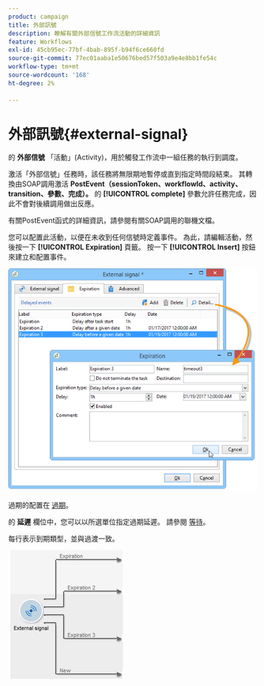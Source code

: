 ```yaml
---
product: campaign
title: 外部訊號
description: 瞭解有關外部信號工作流活動的詳細資訊
feature: Workflows
exl-id: 45cb95ec-77bf-4bab-895f-b94f6ce660fd
source-git-commit: 77ec01aaba1e50676bed57f503a9e4e8bb1fe54c
workflow-type: tm+mt
source-wordcount: '168'
ht-degree: 2%

---
```


# 外部訊號{#external-signal}



的 **外部信號** 「活動」(Activity)，用於觸發工作流中一組任務的執行到調度。

激活「外部信號」任務時，該任務將無限期地暫停或直到指定時間段結束。 其轉換由SOAP調用激活 **PostEvent（sessionToken、workflowId、activity、transition、參數、完成）。** 的 **[!UICONTROL complete]** 參數允許任務完成，因此不會對後續調用做出反應。

有關PostEvent函式的詳細資訊，請參閱有關SOAP調用的聯機文檔。

您可以配置此活動，以便在未收到任何信號時定義事件。 為此，請編輯活動，然後按一下 **[!UICONTROL Expiration]** 頁籤。 按一下 **[!UICONTROL Insert]** 按鈕來建立和配置事件。

![](assets/edit_signal.png)

過期的配置在 [過期](define-approvals.md)。

的 **延遲** 欄位中，您可以以所選單位指定過期延遲。 請參閱 [等待](wait.md)。

每行表示到期類型，並與過渡一致。

![](assets/external_sign_diag.png)
